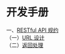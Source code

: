 # 开发手册

一、[RESTful API 规约](http://gitsvr.mipesoft.com/chenpd/neo-development-guides/blob/master/doc/RESTful_API_statute.md)    
  （一）[URL 设计](http://gitsvr.mipesoft.com/chenpd/neo-development-guides/blob/master/doc/RESTful_API_statute.md#%E4%B8%80url-%E8%AE%BE%E8%AE%A1)    
  （二）[返回处理](http://gitsvr.mipesoft.com/chenpd/neo-development-guides/blob/master/doc/RESTful_API_statute.md#%E4%BA%8C%E8%BF%94%E5%9B%9E%E5%A4%84%E7%90%86)